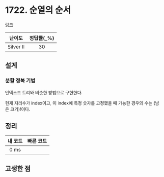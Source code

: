 # 1722. 순열의 순서

[링크](https://www.acmicpc.net/problem/1722)

|  난이도   | 정답률(\_%) |
| :-------: | :---------: |
| Silver II |     30      |

## 설계

### 분할 정복 기법

인덱스드 트리와 비슷한 방법으로 구현한다.

현재 자리수가 index이고, 이 index에 특정 숫자를 고정했을 때 가능한 경우의 수는 (남은 크기)!이다.

## 정리

| 내 코드 | 빠른 코드 |
| :-----: | :-------: |
|  0 ms   |           |

## 고생한 점
